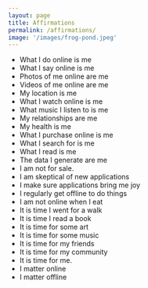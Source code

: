 ```yaml
---
layout: page
title: Affirmations
permalink: /affirmations/
image: '/images/frog-pond.jpeg'
---
```


- What I do online is me
- What I say online is me
- Photos of me online are me
- Videos of me online are me
- My location is me
- What I watch online is me
- What music I listen to is me
- My relationships are me
- My health is me
- What I purchase online is me
- What I search for is me
- What I read is me
- The data I generate are me
- I am not for sale.
- I am skeptical of new applications
- I make sure applications bring me joy
- I regularly get offline to do things
- I am not online when I eat
- It is time I went for a walk
- It is time I read a book
- It is time for some art
- It is time for some music
- It is time for my friends
- It is time for my community
- It is time for me.
- I matter online
- I matter offline